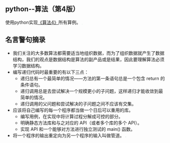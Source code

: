 ## python--算法（第4版）
使用python实现[《算法4》](https://book.douban.com/subject/19952400/)所有算例。
<img src="https://github.com/MrZhangKY/python--Algorithms-Fouth-Edition/blob/main/Graphs/0.Jpeg" style="zoom:1%;" />

## 名言警句摘录
* 我们关注的大多数算法都需要适当地组织数据，而为了组织数据就产生了数据结构，我们的观点是数据结构是算法的副产品或是结果，因此要理解算法必须学习数据结构。
* 编写递归代码时最重要的有以下三点：
  * 递归总有一个最简单的情况——方法的第一条语句总是一个包含 return 的条件语句。
  * 递归调用总是去尝试解决一个规模更小的子问题，这样递归才能收敛到最简单的情况。
  * 递归调用的父问题和尝试解决的子问题之间不应该有交集。
* 应该将自己编写的每一个程序都当做一个日后可以重用的库。
  * 编写用例，在实现中将计算过程分解成可控的部分。
  * 明确静态方法库和与之对应的 API（或者多个库的多个 API）。
  * 实现 API 和一个能够对方法进行独立测试的 main() 函数。
* 将一个程序的输出重定向为另一个程序的输入叫做管道。
   <img src="https://github.com/MrZhangKY/python--Algorithms-Fouth-Edition/blob/main/Graphs/1.png" style="zoom:10%;" />
